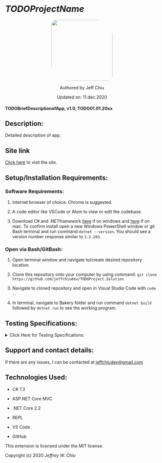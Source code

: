 # _TODOProjectName_

<div align="center">
<img src="https://github.com/jeffchiudev.png" width="200px" height="auto" style="border-radius: 15px 50px;">
</div>
<p align="center">Authored by Jeff Chiu</p>
<p align="center">Updated on: 11.dec.2020</p>

#### TODOBriefDescriptionofApp, v1.0, TODO01.01.20xx

## Description:

Detailed description of app.

## Site link

[Click here](https://github.com/jeffchiudev/TODOProject.Solution) to visit the site.


## Setup/Installation Requirements:

### Software Requirements:

1. Internet browser of choice. Chrome is suggested.

2. A code editor like VSCode or Atom to view or edit the codebase.

3. Download C# and .NETframework [here](https://dotnet.microsoft.com/download/dotnet-core/2.2) if on windows and [here](https://dotnet.microsoft.com/download/thank-you/dotnet-sdk-2.2.106-macos-x64-installer) if on mac. To confirm install open a new Windows PowerShell window or git Bash terminal and run command `dotnet --version`. You should see a version number response similar to `2.2.203`.

### Open via Bash/GitBash:

1. Open terminal window and navigate to/create desired repository location.

2. Clone this repository onto your computer by using command: `git clone https://github.com/jeffchiudev/TODOProject.Solution`

3. Navigate to cloned repository and open in Visual Studio Code with `code .`.

4. In terminal, navigate to Bakery folder and run command `dotnet build` followed by `dotnet run` to see the working program.

## Testing Specifications:

<details><summary>Click Here for Testing Specifications:</summary>
<p>

| Description | Input | Ouput |
| :---------- | :---- | :---- |
||||

</p>
</details>

## Support and contact details:

If there are any issues, I can be contacted at jeffchiudev@gmail.com


## Technologies Used:

- C# 7.3

- ASP.NET Core MVC

- .NET Core 2.2

- REPL

- VS Code

- GitHub

This extension is licensed under the MIT license.

Copyright (c) 2020 *_Jeffrey W. Chiu_*